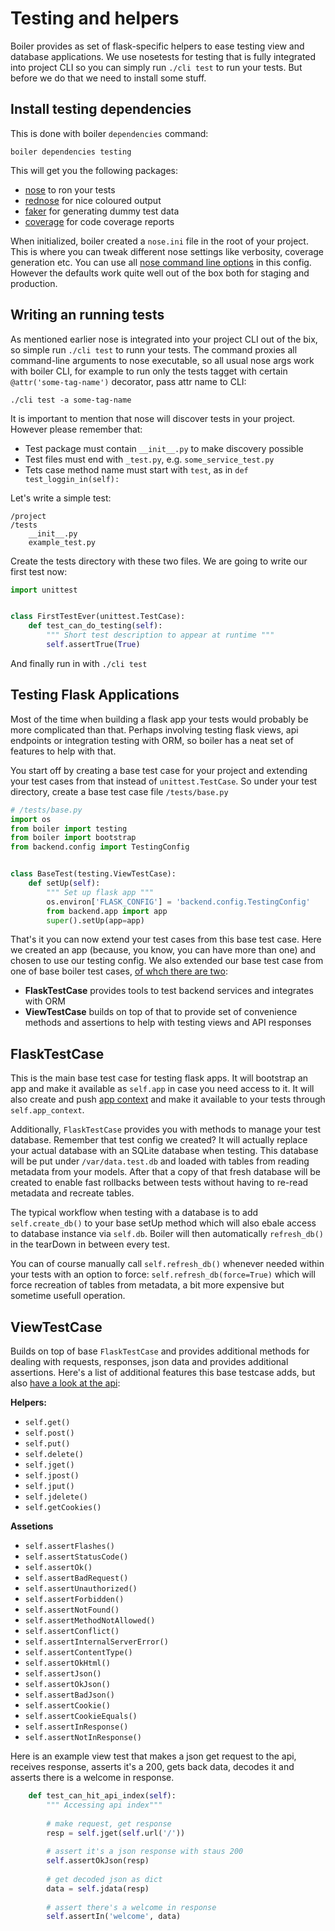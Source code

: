# Testing and helpers

Boiler provides as set of flask-specific helpers to ease testing view and database applications. We use nosetests for testing that is fully integrated into project CLI so you can simply run `./cli test` to run your tests. But before we do that we need to install some stuff.

## Install testing dependencies

This is done with boiler `dependencies` command:

```
boiler dependencies testing
```

This will get you the following packages:

  * [nose](https://pypi.org/project/nose/) to ron your tests
  * [rednose](https://pypi.org/project/rednose/) for nice coloured output
  * [faker](https://pypi.org/project/Faker/) for generating dummy test data
  * [coverage](https://pypi.org/project/coverage/) for code coverage reports

When initialized, boiler created a `nose.ini` file in the root of your project. This is where you can tweak different nose settings like verbosity, coverage generation etc. You can use all [nose command line options](http://nose.readthedocs.io/en/latest/man.html) in this config. However the defaults work quite well out of the box both for staging and production.


## Writing an running tests

As mentioned earlier nose is integrated into your project CLI out of the bix, so simple run `./cli test` to runn your tests. The command proxies all command-line arguments to nose executable, so all usual nose args work with boiler CLI, for example to run only the tests tagget with certain `@attr('some-tag-name')` decorator, pass attr name to CLI:

```
./cli test -a some-tag-name
```

It is important to mention that nose will discover tests in your project. However please remember that:

  * Test package must contain `__init__.py` to make discovery possible
  * Test files must end with `_test.py`, e.g. `some_service_test.py`
  * Tets case method name must start with `test`, as in `def test_loggin_in(self):`

Let's write a simple test:

```
/project
/tests
    __init__.py
    example_test.py
```

Create the tests directory with these two files. We are going to write our first test now:

```python
import unittest


class FirstTestEver(unittest.TestCase):
    def test_can_do_testing(self):
        """ Short test description to appear at runtime """
        self.assertTrue(True)

```

And finally run in with `./cli test`


## Testing Flask Applications

Most of the time when building a flask app your tests would probably be more complicated than that. Perhaps involving testing flask views, api endpoints or integration testing with ORM, so boiler has a neat set of features to help with that.

You start off by creating a base test case for your project and extending your test cases from that instead of `unittest.TestCase`. So under your test directory, create a base test case file `/tests/base.py` 

```python
# /tests/base.py
import os
from boiler import testing
from boiler import bootstrap
from backend.config import TestingConfig


class BaseTest(testing.ViewTestCase):
    def setUp(self):
        """ Set up flask app """
        os.environ['FLASK_CONFIG'] = 'backend.config.TestingConfig'
        from backend.app import app
        super().setUp(app=app)
```

That's it you can now extend your test cases from this base test case. Here we created an app (because, you know, you can have more than one) and chosen to use our testing config. We also extended our base test case from one of base boiler test cases, [of whch there are two](https://github.com/projectshift/shift-boiler/blob/master/boiler/testing/testcase.py):

  * **FlaskTestCase** provides tools to test backend services and integrates with ORM
  * **ViewTestCase** builds on top of that to provide set of convenience methods and assertions to help with testing views and API responses


## FlaskTestCase

This is the main base test case for testing flask apps. It will bootstrap an app and make it available as `self.app` in case you need access to it. It will also create and push [app context](http://flask.pocoo.org/docs/1.0/appcontext/) and make it available to your tests through `self.app_context`.

Additionally, `FlaskTestCase` provides you with methods to manage your test database. Remember that test config we created? It will actually replace your actual database with an SQLite database when testing. This database will be put under `/var/data.test.db` and loaded with tables from reading metadata from your models. After that a copy of that fresh database will be created to enable fast rollbacks between tests without having to re-read metadata and recreate tables.

The typical workflow when testing with a database is to add `self.create_db()` to your base setUp method which will also ebale access to database instance via `self.db`. Boiler will then automatically `refresh_db()` in the tearDown in between every test.

You can of course manually call `self.refresh_db()` whenever needed within your tests with an option to force: `self.refresh_db(force=True)` which will force recreation of tables from metadata, a bit more expensive but sometime usefull operation.

## ViewTestCase

Builds on top of base `FlaskTestCase` and provides additional methods for dealing with requests, responses, json data and provides additional assertions. Here's a list of additional features this base testcase adds, but also [have a look at the api](https://github.com/projectshift/shift-boiler/blob/master/boiler/testing/testcase.py#L115):

**Helpers:**

  * `self.get()`
  * `self.post()`
  * `self.put()`
  * `self.delete()`
  * `self.jget()`
  * `self.jpost()`
  * `self.jput()`
  * `self.jdelete()`
  * `self.getCookies()`

**Assetions**

  * `self.assertFlashes()`
  * `self.assertStatusCode()`
  * `self.assertOk()`
  * `self.assertBadRequest()`
  * `self.assertUnauthorized()`
  * `self.assertForbidden()`
  * `self.assertNotFound()`
  * `self.assertMethodNotAllowed()`
  * `self.assertConflict()`
  * `self.assertInternalServerError()`
  * `self.assertContentType()`
  * `self.assertOkHtml()`
  * `self.assertJson()`
  * `self.assertOkJson()`
  * `self.assertBadJson()`
  * `self.assertCookie()`
  * `self.assertCookieEquals()`
  * `self.assertInResponse()`
  * `self.assertNotInResponse()`

Here is an example view test that makes a json get request to the api, receives response, asserts it's a 200, gets back data, decodes it and asserts there is a welcome in response.

  
```python
    def test_can_hit_api_index(self):
        """ Accessing api index"""
        
        # make request, get response
        resp = self.jget(self.url('/'))
        
        # assert it's a json response with staus 200
        self.assertOkJson(resp)    
        
        # get decoded json as dict            
        data = self.jdata(resp)      
        
        # assert there's a welcome in response
        self.assertIn('welcome', data)  
```  











  

